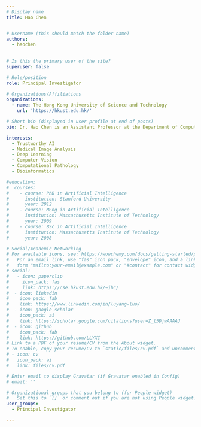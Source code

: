 ```yaml
---
# Display name
title: Hao Chen


# Username (this should match the folder name)
authors:
  - haochen
  
  
# Is this the primary user of the site?
superuser: false

# Role/position
role: Principal Investigator

# Organizations/Affiliations
organizations:
  - name: The Hong Kong University of Science and Technology
    url: 'https://hkust.edu.hk/'

# Short bio (displayed in user profile at end of posts)
bio: Dr. Hao Chen is an Assistant Professor at the Department of Computer Science and Engineering and Department of Chemical and Biological Engineering, Hong Kong University of Science and Technology (HKUST). He leads the <b> Smart Lab </b> focusing on AI in healthcare and serves as Associate Director in Center of Medical Imaging and Analysis, HKUST. He obtained Hong Kong PhD Fellowship in 2013 and received PhD degree from The Chinese University of Hong Kong (CUHK). He was a postdoctoral research fellow in CUHK and a visiting scholar in Utrecht University Medical Center previously. He also has rich industrial research experience including Siemens and co-founded a startup. He holds a dozen of patents in AI and medical image analysis. He received several premium awards including Best Paper Award in MIAR 2016, CUHK Faculty Outstanding Thesis Award in 2017, MICCAI Young Scientist Publication Impact Award in 2019, Forbes China 30 under 30. He also led the team winning 15+ grand challenges, such as RSNA Challenge on Pneumonia Screening, etc.

interests:
  - Trustworthy AI
  - Medical Image Analysis
  - Deep Learning
  - Computer Vision
  - Computational Pathology
  - Bioinformatics

#education:
#  courses:
#    - course: PhD in Artificial Intelligence
#      institution: Stanford University
#      year: 2012
#    - course: MEng in Artificial Intelligence
#      institution: Massachusetts Institute of Technology
#      year: 2009
#    - course: BSc in Artificial Intelligence
#      institution: Massachusetts Institute of Technology
#      year: 2008

# Social/Academic Networking
# For available icons, see: https://wowchemy.com/docs/getting-started/page-builder/#icons
#   For an email link, use "fas" icon pack, "envelope" icon, and a link in the
#   form "mailto:your-email@example.com" or "#contact" for contact widget.
# social:
#   - icon: paperclip
#     icon_pack: fas
#     link: https://cse.hkust.edu.hk/~jhc/
#  - icon: linkedin
#    icon_pack: fab
#    link: https://www.linkedin.com/in/luyang-luo/
#  - icon: google-scholar
#    icon_pack: ai
#    link: https://scholar.google.com/citations?user=Z_t5DjwAAAAJ
#  - icon: github
#    icon_pack: fab
#    link: https://github.com/LLYXC
# Link to a PDF of your resume/CV from the About widget.
# To enable, copy your resume/CV to `static/files/cv.pdf` and uncomment the lines below.
# - icon: cv
#   icon_pack: ai
#   link: files/cv.pdf

# Enter email to display Gravatar (if Gravatar enabled in Config)
# email: ''

# Organizational groups that you belong to (for People widget)
#   Set this to `[]` or comment out if you are not using People widget.
user_groups:
  - Principal Investigator

---
```

